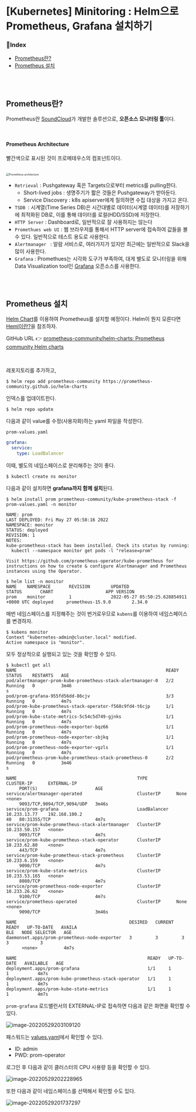 # [Kubernetes] Minitoring : Helm으로 Prometheus, Grafana 설치하기

### 📌Index

- [Prometheus란?](#prometheus란)
- [Prometheus 설치](#prometheus-설치)

<br>

<br>

## Prometheus란?

Prometheus란 [SoundCloud](https://soundcloud.com/)가 개발한 솔루션으로, **오픈소스 모니터링 툴**이다.

<br>

#### Prometheus Architecture

빨간색으로 표시된 것이 프로메테우스의 컴포넌트이다.

<br>

<img src="https://prometheus.io/assets/architecture.png" alt="Prometheus architecture" style="zoom: 50%;" />

<br>

- `Retrieval` : Pushgateway 혹은 Targets으로부터 metrics를 pulling한다.
  - Short-lived jobs : 생명주기가 짧은 것들은 Pushgateway가 받아둔다.
  - Service Discovery : k8s apiserver에게 질의하면 수집 대상을 가지고 온다. 
- `TSDB `: 시계열(Time Series DB)은 시간대별로 데이터(시계열 데이터)를 저장하기에 최적화된 DB로, 이를 통해 데이터를 로컬(HDD/SSD)에 저장한다.
- `HTTP Server` : Dashboard로, 일반적으로 잘 사용하지는 않는다
- `Promethues web UI` : 웹 브라우저를 통해서 HTTP server에 접속하여 값들을 볼 수 있다. 일반적으로 테스트 용도로 사용한다.
- `Alertmanager ` : 알람 서비스로, 여러가지가 있지만 최근에는 일반적으로 Slack을 많이 사용한다.
- `Grafana` : Promethues는 시각화 도구가 부족하여, 대게 별도로 모니터링을 위해 Data Visualization tool인 [Grafana](https://grafana.com/) 오픈소스를 사용한다.

<br>

<br>

## Prometheus 설치

[Helm Chart](https://artifacthub.io/packages/helm/prometheus-community/prometheus)를 이용하여 Prometheus를 설치할 예정이다. Helm이 뭔지 모른다면 [Heml이란?](https://nayoungs.tistory.com/entry/Kubernetes-Helm%EC%9D%B4%EB%9E%80)을 참조하자.

GitHub URL 👉 [prometheus-community/helm-charts: Prometheus community Helm charts](https://github.com/prometheus-community/helm-charts/)

<br>

레포지토리를 추가하고,

```shell
$ helm repo add prometheus-community https://prometheus-community.github.io/helm-charts
```

인덱스를 업데이트한다.

```shell
$ helm repo update
```

다음과 같이 value를 수정(사용자화)하는 yaml 파일을 작성한다.

`prom-values.yaml`

```yaml
grafana:
  service:
    type: LoadBalancer
```

이때, 별도의 네임스페이스로 분리해주는 것이 좋다.

```shell
$ kubectl create ns monitor
```

다음과 같이 설치하면 **grafana까지 함께 설치**된다.

```shell
$ helm install prom prometheus-community/kube-prometheus-stack -f prom-values.yaml -n monitor
```

```shell
NAME: prom
LAST DEPLOYED: Fri May 27 05:58:16 2022
NAMESPACE: monitor
STATUS: deployed
REVISION: 1
NOTES:
kube-prometheus-stack has been installed. Check its status by running:
  kubectl --namespace monitor get pods -l "release=prom"

Visit https://github.com/prometheus-operator/kube-prometheus for instructions on how to create & configure Alertmanager and Prometheus instances using the Operator.
```

```shell
$ helm list -n monitor
NAME    NAMESPACE       REVISION        UPDATED                                 STATUS       CHART                    APP VERSION
prom    monitor         1               2022-05-27 05:50:25.628854911 +0000 UTC deployed     prometheus-15.9.0        2.34.0     
```

매번 네임스페이스를 지정해주는 것이 번거로우므로 `kubens`를 이용하여 네임스페이스를 변경하자.

```shell
$ kubens monitor           
Context "kubernetes-admin@cluster.local" modified.
Active namespace is "monitor".
```

모두 정상적으로 실행되고 있는 것을 확인할 수 있다.

```shell
$ kubectl get all
NAME                                                         READY   STATUS    RESTARTS   AGE
pod/alertmanager-prom-kube-prometheus-stack-alertmanager-0   2/2     Running   0          3m46
s
pod/prom-grafana-955fd56dd-86cjv                             3/3     Running   0          4m7s
pod/prom-kube-prometheus-stack-operator-f568c9fd4-t6cjp      1/1     Running   0          4m7s
pod/prom-kube-state-metrics-5c54c5d749-gjnks                 1/1     Running   0          4m7s
pod/prom-prometheus-node-exporter-bqz66                      1/1     Running   0          4m7s
pod/prom-prometheus-node-exporter-sbjkq                      1/1     Running   0          4m7s
pod/prom-prometheus-node-exporter-vgzls                      1/1     Running   0          4m7s
pod/prometheus-prom-kube-prometheus-stack-prometheus-0       2/2     Running   0          3m46
s

NAME                                              TYPE           CLUSTER-IP      EXTERNAL-IP
     PORT(S)                      AGE
service/alertmanager-operated                     ClusterIP      None            <none>
     9093/TCP,9094/TCP,9094/UDP   3m46s
service/prom-grafana                              LoadBalancer   10.233.13.77    192.168.100.2
40   80:31355/TCP                 4m7s
service/prom-kube-prometheus-stack-alertmanager   ClusterIP      10.233.50.157   <none>
     9093/TCP                     4m7s
service/prom-kube-prometheus-stack-operator       ClusterIP      10.233.62.80    <none>
     443/TCP                      4m7s
service/prom-kube-prometheus-stack-prometheus     ClusterIP      10.233.6.159    <none>
     9090/TCP                     4m7s
service/prom-kube-state-metrics                   ClusterIP      10.233.53.165   <none>
     8080/TCP                     4m7s
service/prom-prometheus-node-exporter             ClusterIP      10.233.26.62    <none>
     9100/TCP                     4m7s
service/prometheus-operated                       ClusterIP      None            <none>
     9090/TCP                     3m46s

NAME                                           DESIRED   CURRENT   READY   UP-TO-DATE   AVAILA
BLE   NODE SELECTOR   AGE
daemonset.apps/prom-prometheus-node-exporter   3         3         3       3            3
      <none>          4m7s

NAME                                                  READY   UP-TO-DATE   AVAILABLE   AGE
deployment.apps/prom-grafana                          1/1     1            1           4m7s
deployment.apps/prom-kube-prometheus-stack-operator   1/1     1            1           4m7s
deployment.apps/prom-kube-state-metrics               1/1     1            1           4m7s
```

`prom-grafana` 로드밸런서의 EXTERNAL-IP로 접속하면 다음과 같은 화면을 확인할 수 있다.

![image-20220529203109120](https://raw.githubusercontent.com/na3150/typora-img/main/img/image-20220529203109120.png)

패스워드는 [values.yaml](https://github.com/prometheus-community/helm-charts/blob/main/charts/kube-prometheus-stack/values.yaml)에서 확인할 수 있다.

- ID: admin
- PWD: prom-operator

로그인 후 다음과 같이 클러스터의 CPU 사용량 등을 확인할 수 있다.

![image-20220529202228965](https://raw.githubusercontent.com/na3150/typora-img/main/img/image-20220529202228965.png)

또한 다음과 같이 네임스페이스를 선택해서 확인할 수도 있다.

![image-20220529201737297](https://raw.githubusercontent.com/na3150/typora-img/main/img/image-20220529201737297.png)

<br>

<br>